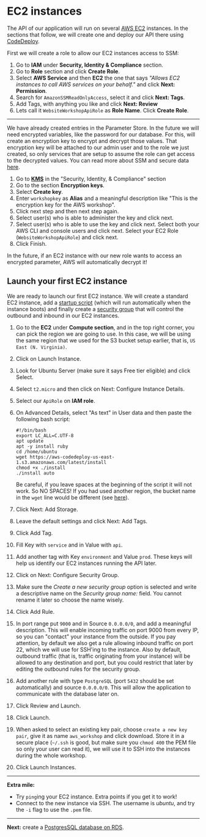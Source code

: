 # EC2 instances

The API of our application will run on several [AWS EC2](https://aws.amazon.com/ec2/) instances. In the sections that follow, we will create one and deploy our API there using [CodeDeploy](http://docs.aws.amazon.com/codedeploy/latest/userguide/welcome.html).

First we will create a role to allow our EC2 instances access to SSM:

1. Go to **IAM** under **Security, Identity & Compliance** section.
2. Go to **Role** section and click **Create Role**.
3. Select **AWS Service** and then **EC2** the one that says _"Allows EC2 instances to call AWS services on your behalf."_ and click **Next: Permission**.
5. Search for `AmazonSSMReadOnlyAccess`, select it and click **Next: Tags**.
6. Add Tags, with anything you like and click **Next: Review**
7. Lets call it `WebsiteWorkshopApiRole` as **Role Name**. Click **Create Role**.

---
We have already created entries in the Parameter Store. In the future we will need encrypted variables, like the password for our database. For this, will create an encryption key to encrypt and decrypt those values. That encryption key will be attached to our admin user and to the role we just created, so only services that are setup to assume the role can get access to the decrypted values. You can read more about SSM and secure data [here](https://aws.amazon.com/blogs/compute/managing-secrets-for-amazon-ecs-applications-using-parameter-store-and-iam-roles-for-tasks/).

1. Go to **[KMS](https://console.aws.amazon.com/kms/)** in the "Security, Identity, & Compliance" section
2. Go to the section **Encryption keys**.
3. Select **Create key**.
4. Enter `workshopkey` as **Alias** and a meaningful description like "This is the encryption key for the AWS workshop".
5. Click next step and then next step again.
6. Select user(s) who is able to administer the key and click next.
7. Select user(s) who is able to use the key and click next. Select both your AWS CLI and console users and click next. Select your EC2 Role (`WebsiteWorkshopApiRole`) and click next.
8. Click Finish.

In the future, if an EC2 instance with our new role wants to access an encrypted parameter, AWS will automatically decrypt it!

## Launch your first EC2 instance

We are ready to launch our first EC2 instance. We will create a standard EC2 instance, add a [startup script](http://docs.aws.amazon.com/AWSEC2/latest/UserGuide/user-data.html) (which will run automatically when the instance boots) and finally create a [security group](http://docs.aws.amazon.com/AWSEC2/latest/UserGuide/using-network-security.html) that will control the outbound and inbound in our EC2 instances.

1. Go to the **EC2** under **Compute section**, and in the top right corner, you can pick the region we are going to use. In this case, we will be using the same region that we used for the S3 bucket setup earlier, that is, `US East (N. Virginia)`.
2. Click on Launch Instance.
3. Look for Ubuntu Server (make sure it says Free tier eligible) and click Select.
4. Select `t2.micro` and then click on Next: Configure Instance Details.
5. Select our `ApiRole` on **IAM role**.
6. On Advanced Details, select "As text" in User data and then paste the following bash script:
    ```
    #!/bin/bash
    export LC_ALL=C.UTF-8
    apt update
    apt -y install ruby
    cd /home/ubuntu
    wget https://aws-codedeploy-us-east-1.s3.amazonaws.com/latest/install
    chmod +x ./install
    ./install auto
    ```

    Be careful, if you leave spaces at the beginning of the script it will not work. So NO SPACES!
    If you had used another region, the bucket name in the `wget` line would be different (see [here](https://docs.aws.amazon.com/codedeploy/latest/userguide/resource-kit.html#resource-kit-bucket-names)).

7. Click Next: Add Storage.
8. Leave the default settings and click Next: Add Tags.
9. Click Add Tag.
10. Fill Key with `service` and in Value with `api`.
11. Add another tag with Key `environment` and Value `prod`. These keys will help us identify our EC2 instances running the API later.
12. Click on Next: Configure Security Group.
13. Make sure the _Create a new security group_ option is selected and write a descriptive name on the _Security group name:_ field. You cannot rename it later so choose the name wisely.
14. Click Add Rule.
15. In port range put `9000` and in Source `0.0.0.0/0`, and add a meaningful description. This will enable incoming traffic on port 9000 from every IP, so you can "contact" your instance from the outside. If you pay attention, by default we also get a rule allowing inbound traffic on port 22, which we will use for SSH'ing to the instance. Also by default, outbound traffic (that is, traffic originating from your instance) will be allowed to any destination and port, but you could restrict that later by editing the outbound rules for the security group.
16. Add another rule with type `PostgreSQL` (port `5432` should be set automatically) and source `0.0.0.0/0`. This will allow the application to communicate with the database later on.
17. Click Review and Launch.
18. Click Launch.
19. When asked to select an existing key pair, choose `create a new key pair`, give it as name `aws_workshop` and click download. Store it in a secure place (`~/.ssh` is good, but make sure you `chmod 400` the PEM file so only your user can read it), we will use it to SSH into the instances during the whole workshop.
20. Click Launch Instances.

---
**Extra mile:**

- Try `ping`ing your EC2 instance. Extra points if you get it to work!
- Connect to the new instance via SSH. The username is _ubuntu_, and try the `-i` flag to use the `.pem` file.

---
**Next:** create a [PostgresSQL database on RDS](/workshop/s3-web-ec2-api-rds/03-RDS.md).
